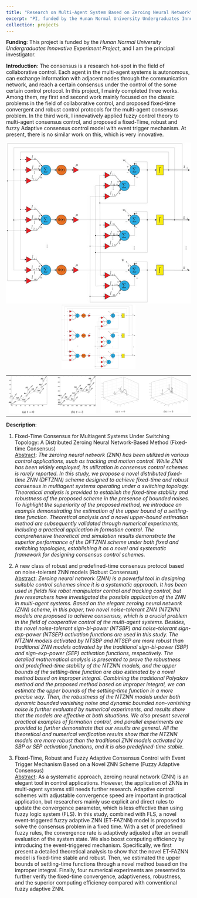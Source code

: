 ```yaml
---
title: "Research on Multi-Agent System Based on Zeroing Neural Network"
excerpt: "PI, funded by the Hunan Normal University Undergraduates Innovative Experiment Project<br/><img src='/images/mas3.png' height='300' width='500'>"
collection: projects
---
```

**Funding**: This project is funded by the *Hunan Normal University Undergraduates Innovative Experiment Project*, and I am the principal investigator.


**Introduction**: The consensus is a research hot-spot in the field of collaborative control. Each agent in the multi-agent systems is autonomous, can exchange information with adjacent nodes through the communication network, and reach a certain consensus under the control of the some certain control protocol. In this project, I mainly completed three works. Among them, my first and second work mainly focused on the classic problems in the field of collaborative control, and proposed fixed-time convergent and robust control protocols for the multi-agent consensus problem. In the third work, I innovatively applied fuzzy control theory to multi-agent consensus control, and proposed a fixed-Time, robust and fuzzy Adaptive consensus control model with event trigger mechanism. At present, there is no similar work on this, which is very innovative.

<div align=center><img src="../images/mas0.png"></div>

<div align=center>
<img src="../images/mas0.png" width = 40% >
<table><tr>
<td><img src="../images/mas2.png" ></td>
<td><img src="../images/mas3.png" ></td>
</tr></table>
</div>

**Description**: 
1. Fixed-Time Consensus for Multiagent Systems Under Switching Topology: A Distributed Zeroing Neural Network-Based Method (Fixed-time Consensus)  
<u>Abstract</u>: *The zeroing neural network (ZNN) has been utilized in various control applications, such as tracking and motion control. While ZNN has been widely employed, its utilization in consensus control schemes is rarely reported. In this study, we propose a novel distributed fixed-time ZNN (DFTZNN) scheme designed to achieve fixed-time and robust consensus in multiagent systems operating under a switching topology. Theoretical analysis is provided to establish the fixed-time stability and robustness of the proposed scheme in the presence of bounded noises. To highlight the superiority of the proposed method, we introduce an example demonstrating the estimation of the upper bound of a settling-time function. Theoretical analysis and a novel upper-bound estimation method are subsequently validated through numerical experiments, including a practical application in formation control. The comprehensive theoretical and simulation results demonstrate the superior performance of the DFTZNN scheme under both fixed and switching topologies, establishing it as a novel and systematic framework for designing consensus control schemes.*


1. A new class of robust and predefined-time consensus protocol based on noise-tolerant ZNN models (Robust Consensus)  
<u>Abstract</u>: *Zeroing neural network (ZNN) is a powerful tool in designing suitable control schemes since it is a systematic approach. It has been used in fields like robot manipulator control and tracking control, but few researchers have investigated the possible application of the ZNN in multi-agent systems. Based on the elegant zeroing neural network (ZNN) scheme, in this paper, two novel noise-tolerant ZNN (NTZNN) models are proposed to achieve consensus, which is a crucial problem in the field of cooperative control of the multi-agent systems. Besides, the novel noise-tolerant sign-bi-power (NTSBP) and noise-tolerant sign-exp-power (NTSEP) activation functions are used in this study. The NTZNN models activated by NTSBP and NTSEP are more robust than traditional ZNN models activated by the traditional sign-bi-power (SBP) and sign-exp-power (SEP) activation functions, respectively. The detailed mathematical analysis is presented to prove the robustness and predefined-time stability of the NTZNN models, and the upper bounds of the settling-time function are also estimated by a novel method based on improper integral. Combining the traditional Polyakov method and the proposed method based on improper integral, we can estimate the upper bounds of the settling-time function in a more precise way. Then, the robustness of the NTZNN models under both dynamic bounded vanishing noise and dynamic bounded non-vanishing noise is further evaluated by numerical experiments, and results show that the models are effective at both situations. We also present several practical examples of formation control, and parallel experiments are provided to further demonstrate that our results are general. All the theoretical and numerical verification results show that the NTZNN models are more robust than the traditional ZNN models activated by SBP or SEP activation functions, and it is also predefined-time stable.*


1. Fixed-Time, Robust and Fuzzy Adaptive Consensus Control with Event Trigger Mechanism Based on a Novel ZNN Scheme (Fuzzy Adaptive Consensus)  
<u>Abstract</u>: As a systematic approach, zeroing neural network (ZNN) is an elegant tool in control applications. However, the application of ZNNs in multi-agent systems still needs further research. Adaptive control schemes with adjustable convergence speed are important in practical application, but researchers mainly use explicit and direct rules to update the convergence parameter, which is less effective than using fuzzy logic system (FLS). In this study, combined with FLS, a novel event-triggered fuzzy adaptive ZNN (ET-FAZNN) model is proposed to solve the consensus problem in a fixed time. With a set of predefined fuzzy rules, the convergence rate is adaptively adjusted after an overall evaluation of the system state. We also boost computing efficiency by introducing the event-triggered mechanism. Specifically, we first present a detailed theoretical analysis to show that the novel ET-FAZNN model is fixed-time stable and robust. Then, we estimated the upper bounds of settling-time functions through a novel method based on the improper integral. Finally, four numerical experiments are presented to further verify the fixed-time convergence, adaptiveness, robustness, and the superior computing efficiency compared with conventional fuzzy adaptive ZNN.